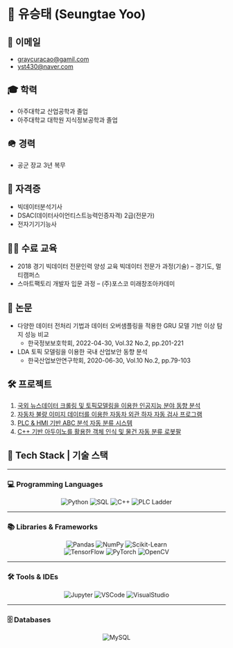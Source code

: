 # 👋 유승태 (Seungtae Yoo)

## 📧 이메일
- graycuracao@gamil.com  
- yst430@naver.com  

## 🎓 학력
- 아주대학교 산업공학과 졸업  
- 아주대학교 대학원 지식정보공학과 졸업  

## 🪖 경력
- 공군 장교 3년 복무  

## 📜 자격증
- 빅데이터분석기사  
- DSAC(데이터사이언티스트능력인증자격) 2급(전문가)  
- 전자기기기능사  

## 🧑‍🏫 수료 교육
- 2018 경기 빅데이터 전문인력 양성 교육 빅데이터 전문가 과정(기술) – 경기도, 멀티캠퍼스  
- 스마트팩토리 개발자 입문 과정 – (주)포스코 미래창조아카데미  

## 📝 논문
- 다양한 데이터 전처리 기법과 데이터 오버샘플링을 적용한 GRU 모델 기반 이상 탐지 성능 비교  
  - 한국정보보호학회, 2022-04-30, Vol.32 No.2, pp.201-221  
- LDA 토픽 모델링을 이용한 국내 산업보안 동향 분석  
  - 한국산업보안연구학회, 2020-06-30, Vol.10 No.2, pp.79-103  

## 🛠 프로젝트
1. [국외 뉴스데이터 크롤링 및 토픽모델링을 이용한 인공지능 분야 동향 분석](https://github.com/Yoo-Seung-Tae/smartfactory_project_1)  
2. [자동차 불량 이미지 데이터를 이용한 자동차 외관 하자 자동 검사 프로그램](https://github.com/smartfactory-project-2/smartfactory_project_2)  
3. [PLC & HMI 기반 ABC 분석 자동 분류 시스템](https://github.com/ProjectPLC/PLC_ABC_Logistics)  
4. [C++ 기반 아두이노를 활용한 객체 인식 및 물건 자동 분류 로봇팔](https://github.com/SF7-project-4/C_Plus2_Project)

## 🧰 Tech Stack | 기술 스택

---

### 💻 Programming Languages
<div align="center">
  
![Python](https://img.shields.io/badge/Python-3776AB?style=for-the-badge&logo=python&logoColor=white)
![SQL](https://img.shields.io/badge/SQL-336791?style=for-the-badge&logo=postgresql&logoColor=white)
![C++](https://img.shields.io/badge/C++-00599C?style=for-the-badge&logo=c%2B%2B&logoColor=white)
![PLC Ladder](https://img.shields.io/badge/PLC_Ladder-FFDD00?style=for-the-badge&logo=siemens&logoColor=black)

</div>

---

### 📚 Libraries & Frameworks
<div align="center">

![Pandas](https://img.shields.io/badge/Pandas-150458?style=for-the-badge&logo=pandas&logoColor=white)
![NumPy](https://img.shields.io/badge/Numpy-013243?style=for-the-badge&logo=numpy&logoColor=white)
![Scikit-Learn](https://img.shields.io/badge/scikit--learn-F7931E?style=for-the-badge&logo=scikit-learn&logoColor=white)  
![TensorFlow](https://img.shields.io/badge/TensorFlow-FF6F00?style=for-the-badge&logo=tensorflow&logoColor=white)
![PyTorch](https://img.shields.io/badge/PyTorch-EE4C2C?style=for-the-badge&logo=pytorch&logoColor=white)
![OpenCV](https://img.shields.io/badge/OpenCV-5C3EE8?style=for-the-badge&logo=opencv&logoColor=white)

</div>

---

### 🛠 Tools & IDEs
<div align="center">

![Jupyter](https://img.shields.io/badge/Jupyter-F37626?style=for-the-badge&logo=jupyter&logoColor=white)
![VSCode](https://img.shields.io/badge/VSCode-007ACC?style=for-the-badge&logo=visual-studio-code&logoColor=white)
![VisualStudio](https://img.shields.io/badge/Visual_Studio-5C2D91?style=for-the-badge&logo=visual-studio&logoColor=white)

</div>

---

### 🗄 Databases
<div align="center">

![MySQL](https://img.shields.io/badge/MySQL-4479A1?style=for-the-badge&logo=mysql&logoColor=white)

</div>
